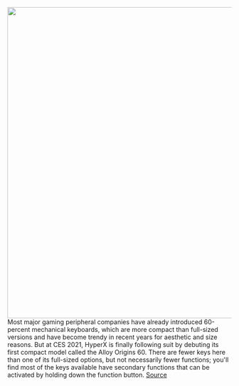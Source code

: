 <img src='https://cdn.vox-cdn.com/thumbor/eS2W4Ntj7T3VhQdtaAGPDOZoXFU=/0x0:6300x4200/1200x800/filters:focal(2646x1596:3654x2604)/cdn.vox-cdn.com/uploads/chorus_image/image/68648722/alloyorigins60.0.jpg' width='700px' /><br/>
Most major gaming peripheral companies have already introduced 60-percent mechanical keyboards, which are more compact than full-sized versions and have become trendy in recent years for aesthetic and size reasons. But at CES 2021, HyperX is finally following suit by debuting its first compact model called the Alloy Origins 60. There are fewer keys here than one of its full-sized options, but not necessarily fewer functions; you'll find most of the keys available have secondary functions that can be activated by holding down the function button.
<a href='https://www.theverge.com/2021/1/11/22203383/hyperx-alloy-origins-60-percent-mechanical-gaming-keyboard-price-release-date'> Source <a/>